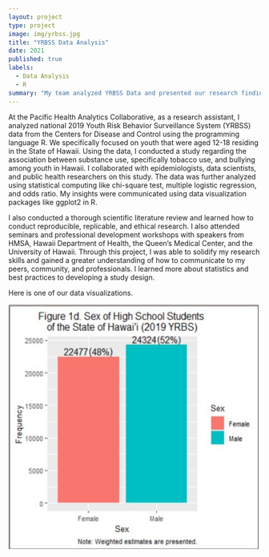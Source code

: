 ```yaml
---
layout: project
type: project
image: img/yrbss.jpg
title: "YRBSS Data Analysis"
date: 2021
published: true
labels:
  - Data Analysis
  - R
summary: "My team analyzed YRBSS Data and presented our research findings on the relationship between substance abuse and bullying."
---
```


At the Pacific Health Analytics Collaborative, as a research assistant, I analyzed national 2019 Youth Risk Behavior Surveillance System (YRBSS) data from the Centers for Disease and Control using the programming language R. We specifically focused on youth that were aged 12-18 residing in the State of Hawaii. Using the data, I conducted a study regarding the association between substance use, specifically tobacco use, and bullying among youth in Hawaii. I collaborated with epidemiologists, data scientists, and public health researchers on this study. The data was further analyzed using statistical computing like chi-square test, multiple logistic regression, and odds ratio. My insights were communicated using data visualization packages like ggplot2 in R. 

I also conducted a thorough scientific literature review and learned how to conduct reproducible, replicable, and ethical research. I also attended seminars and professional development workshops with speakers from HMSA, Hawaii Department of Health, the Queen’s Medical Center, and the University of Hawaii. Through this project, I was able to solidify my research skills and gained a greater understanding of how to communicate to my peers, community, and professionals. I learned more about statistics and best practices to developing a study design. 

Here is one of our data visualizations. 
<div class="text-center p-4">
  <img width="500px" src="../img/yrbss-graph.jpg" class="img-thumbnail" >
  
</div>

